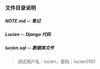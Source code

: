 ### 文件目录说明

##### NOTE.md -- 笔记

##### Lucien -- Django 代码

##### lucien.sql -- 数据库文件

>测试用户名：lucien，密码：lucien0101
